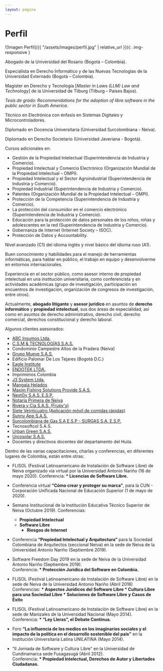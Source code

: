```yaml
---
layout: pagina
---
```


# Perfil

![Imagen Perfil]({{ "/assets/images/perfil.jpg" | relative_url }}){: .img-responsive }

Abogado de la Universidad del Rosario (Bogotá – Colombia).

Especialista en Derecho Informático y de las Nuevas Tecnologías de la Universidad Externado (Bogotá – Colombia).

Magíster en Derecho y Tecnología [_Master in Laws (LLM) Law and Technology_] de la Universidad de Tilburg (Tilburg – Países Bajos). 

_Tesis de grado: Recommendations for the adoption of libre software in the public sector in South America_.

Técnico en Electrónica con énfasis en Sistemas Digitales y Microcontroladores.

Diplomado en Docencia Universitaria (Universidad Surcolombiana - Neiva).

Diplomado en Derecho Societario (Universidad Javeriana - Bogotá).

Cursos adicionales en:

  * Gestión de la Propiedad Intelectual (Superintendencia de Industria y Comercio).
  * Propiedad Intelectual y Comercio Electrónico (Organización Mundial de la Propiedad Intelectual – OMPI).
  * Propiedad Intelectual y el Sector Agroindustrial (Superintendencia de Industria y Comercio).
  * Propiedad Industrial (Superintendencia de Industria y Comercio).
  * Patentes (Organización Mundial de la Propiedad Intelectual – OMPI).
  * Protección de la Competencia (Superintendencia de Industria y Comercio).
  * La protección del consumidor en el comercio electrónico (Superintendencia de Industria y Comercio). 
  * Educación para la protección de datos personales de los niños, niñas y adolescentes en la red (Superintendencia de Industria y Comercio).
  * Gobernanza de Internet (Internet Society – ISOC).
  * Protección de Datos y Accountability.
  
Nivel avanzado (C1) del idioma inglés y nivel básico del idioma ruso (A1).

Buen conocimiento y habilidades para el manejo de herramientas informáticas, para hablar en público, el trabajo en equipo y desenvolverme en entornos internacionales.

Experiencia en el sector público, como asesor interno de propiedad intelectual en una institución universitaria, como conferencista y en actividades académicas (grupo de investigación, participación en encuentros de investigación, organización de congresos de investigación, entre otros).

Actualmente, <strong>abogado litigante</strong> y <strong>asesor jurídico</strong> en asuntos de <strong>derecho informático</strong> y <strong>propiedad intelectual</strong>, sus dos áreas de especialidad, así como en asuntos de derecho administrativo, derecho civil, derecho comercial, derechos constitucional y derecho laboral.

Algunos clientes asesorados: 

- <a href="https://www.facebook.com/WWW.ABCONLINE.COM.CO/">ABC Insumos Ltda.</a>
- <a href="http://www.csmtecnologiasas.com">C.S.M & TECNOLOGÍAS S.A.S.</a>
- Condominio Campestre Altos de la Pradera (Neiva)
- <a href="http://www.grupomueve.com/">Grupo Mueve S.A.S.</a>
- Edificio Palomar De Los Tejares (Bogotá D.C.)
- <a href="https://www.facebook.com/institutoeaglepitalito/">Eagle Institute</a>
- <a href="https://www.endotekneiva.com">ENDOTEK LTDA.</a>
- Imprimimos Colombia
- <a href="http://www.j3systemltda.com">J3 System Ltda.</a>
- <a href="https://www.facebook.com/mangaiahelado/">Mangaia Helados</a>
- <a href="https://www.maximfishing.com">Maxim Fishing Solutions Provide S.A.S.</a>
- <a href="https://www.nextgy.co">NextGy S.A.S. E.S.P.</a>
- <a href="https://www.notaria1neiva.com.co">Notaría Primera de Neiva</a>
- <a href="https://www.frupys.com">Rivera y Cia S.A.S. (Frupy's)</a>
- <a href="https://www.facebook.com/siete24co/">Siete Veinticuatro (Aplicación móvil de comidas rápidas)</a>
- <a href="http://www.sunnyapp.com">Sunny App S.A.S.</a>
- <a href="http://www.surgas.com">Surcolombiana de Gas S.A E.S.P - SURGAS S.A. E.S.P.</a>
- Tecnosoftcol S.A.S.
- <a href="http://www.urbangreen.com.co">Urban Green S.A.S.</a>
- <a href="https://www.facebook.com/urcosolar/">Urcosolar S.A.S.</a>
- Docentes y directivos docentes del departamento del Huila.

Dentro de las varias capacitaciones, charlas y conferencias, en diferentes lugares de Colombia, están entre otras:

- FLISOL (Festival Latinoamericano de Instalación de Software Libre) de Neiva organizado vía virtual por la Universidad Antonio Nariño (16 de mayo 2020).
Conferencia: <b>* Licencias de Software Libre.</b>

- Conferencia virtual <b>“Cómo crear y proteger su marca”</b>, para la CUN - Corporación Unificada Nacional de Educación Superior (1 de mayo de 2020).

- Semana Institucional de la Institución Educativa Técnico Superior de Neiva (Octubre 2019). 
Conferencias: <b>
	* Propiedad Intelectual
	* Software Libre</br>
        * Riesgos de Internet</b>

- Conferencia <b>“Propiedad Intelectual y Arquitectura”</b> para la Sociedad Colombiana de Arquitectos (seccional Neiva) en la sede de Neiva de la Universidad Antonio Nariño (Septiembre 2019).

- Software Freedom Day 2019 en la sede de Neiva de la Universidad Antonio Nariño (Septiembre 2019).  
Conferencia: <b>* Protección Jurídica del Software en Colombia.</b>

- FLISOL (Festival Latinoamericano de Instalación de Software Libre) en la sede de Neiva de la Universidad Antonio Nariño (Abril 2016)</br>
Conferencias: <b> * Aspectos Jurídicos del Software Libre
		             * Cultura Libre para una Sociedad Libre 
		             * Soluciones de Software Libre y Casos de Éxito</b>

- FLISOL (Festival Latinoamericano de Instalación de Software Libre) en la sede de Manizales de la Universidad Nacional (Mayo 2014).
Conferencia: <b>* “Ley Lleras”, el Debate Continua.</b>

- Foro <b>“La influencia de los medios en los imaginarios sociales y el impacto de la política en el desarrollo sostenible del país”</b> en la Institución Universitaria Latina UNILATINA (Mayo 2014).

- “II Jornada de Software y Cultura Libre” en la Universidad de Cundinamarca sede Fusagasugá (Abril 2012).</br>
Conferencia: <b>* Propiedad Intelectual, Derechos de Autor y Libertades Ciudadanas.</b>
